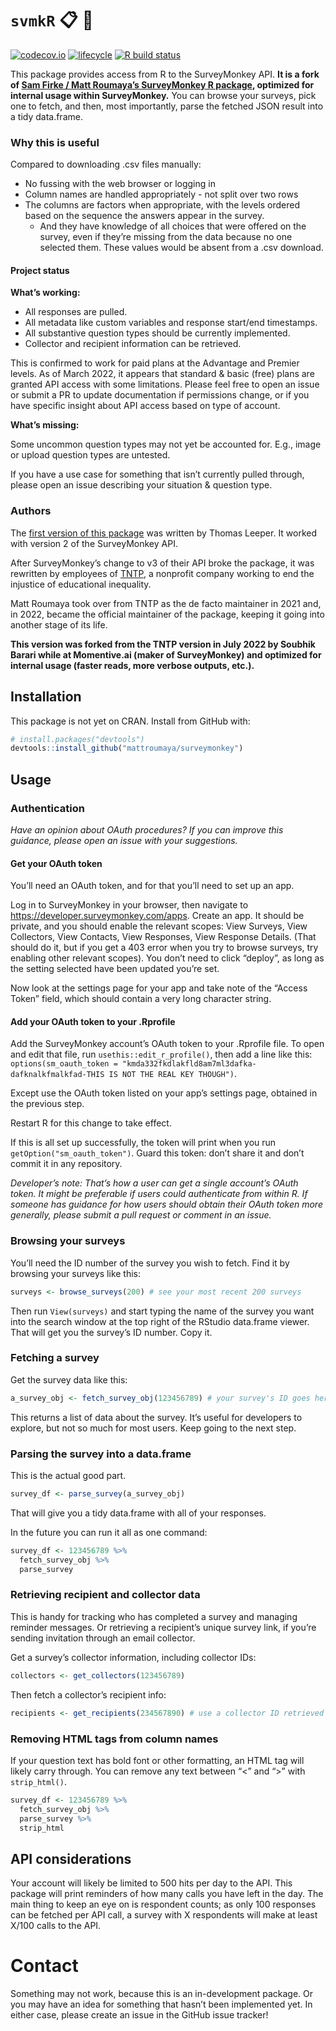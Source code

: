 
<!-- README.md is generated from README.Rmd. Please edit that file -->

# `svmkR` :clipboard: :monkey:

<!-- badges: start -->

[![codecov.io](https://codecov.io/github/tntp/surveymonkey/coverage.svg?branch=master)](https://codecov.io/github/tntp/surveymonkey?branch=master)
[![lifecycle](https://img.shields.io/badge/lifecycle-experimental-orange.svg)](https://www.tidyverse.org/lifecycle/#experimental)
[![R build
status](https://github.com/tntp/surveymonkey/workflows/R-CMD-check/badge.svg)](https://github.com/tntp/surveymonkey)
<!-- badges: end -->

This package provides access from R to the SurveyMonkey API. **It is a
fork of [Sam Firke / Matt Roumaya’s SurveyMonkey R
package](https://github.com/mattroumaya/surveymonkey), optimized for
internal usage within SurveyMonkey.** You can browse your surveys, pick
one to fetch, and then, most importantly, parse the fetched JSON result
into a tidy data.frame.

### Why this is useful

Compared to downloading .csv files manually:

-   No fussing with the web browser or logging in
-   Column names are handled appropriately - not split over two rows
-   The columns are factors when appropriate, with the levels ordered
    based on the sequence the answers appear in the survey.
    -   And they have knowledge of all choices that were offered on the
        survey, even if they’re missing from the data because no one
        selected them. These values would be absent from a .csv
        download.

#### Project status

**What’s working:**

-   All responses are pulled.
-   All metadata like custom variables and response start/end
    timestamps.
-   All substantive question types should be currently implemented.
-   Collector and recipient information can be retrieved.

This is confirmed to work for paid plans at the Advantage and Premier
levels. As of March 2022, it appears that standard & basic (free) plans
are granted API access with some limitations. Please feel free to open
an issue or submit a PR to update documentation if permissions change,
or if you have specific insight about API access based on type of
account.

**What’s missing:**

Some uncommon question types may not yet be accounted for. E.g., image
or upload question types are untested.

If you have a use case for something that isn’t currently pulled
through, please open an issue describing your situation & question type.

### Authors

The [first version of this package](https://github.com/cloudyr/Rmonkey)
was written by Thomas Leeper. It worked with version 2 of the
SurveyMonkey API.

After SurveyMonkey’s change to v3 of their API broke the package, it was
rewritten by employees of [TNTP](https://tntp.org), a nonprofit company
working to end the injustice of educational inequality.

Matt Roumaya took over from TNTP as the de facto maintainer in 2021 and,
in 2022, became the official maintainer of the package, keeping it going
into another stage of its life.

**This version was forked from the TNTP version in July 2022 by Soubhik
Barari while at Momentive.ai (maker of SurveyMonkey) and optimized for
internal usage (faster reads, more verbose outputs, etc.).**

## Installation

This package is not yet on CRAN. Install from GitHub with:

``` r
# install.packages("devtools")
devtools::install_github("mattroumaya/surveymonkey")
```

## Usage

### Authentication

*Have an opinion about OAuth procedures? If you can improve this
guidance, please open an issue with your suggestions.*

#### Get your OAuth token

You’ll need an OAuth token, and for that you’ll need to set up an app.

Log in to SurveyMonkey in your browser, then navigate to
<https://developer.surveymonkey.com/apps>. Create an app. It should be
private, and you should enable the relevant scopes: View Surveys, View
Collectors, View Contacts, View Responses, View Response Details. (That
should do it, but if you get a 403 error when you try to browse surveys,
try enabling other relevant scopes). You don’t need to click “deploy”,
as long as the setting selected have been updated you’re set.

Now look at the settings page for your app and take note of the “Access
Token” field, which should contain a very long character string.

#### Add your OAuth token to your .Rprofile

Add the SurveyMonkey account’s OAuth token to your .Rprofile file. To
open and edit that file, run `usethis::edit_r_profile()`, then add a
line like this:
`options(sm_oauth_token = "kmda332fkdlakfld8am7ml3dafka-dafknalkfmalkfad-THIS IS NOT THE REAL KEY THOUGH")`.

Except use the OAuth token listed on your app’s settings page, obtained
in the previous step.

Restart R for this change to take effect.

If this is all set up successfully, the token will print when you run
`getOption("sm_oauth_token")`. Guard this token: don’t share it and
don’t commit it in any repository.

*Developer’s note: That’s how a user can get a single account’s OAuth
token. It might be preferable if users could authenticate from within R.
If someone has guidance for how users should obtain their OAuth token
more generally, please submit a pull request or comment in an issue.*

### Browsing your surveys

You’ll need the ID number of the survey you wish to fetch. Find it by
browsing your surveys like this:

``` r
surveys <- browse_surveys(200) # see your most recent 200 surveys
```

Then run `View(surveys)` and start typing the name of the survey you
want into the search window at the top right of the RStudio data.frame
viewer. That will get you the survey’s ID number. Copy it.

### Fetching a survey

Get the survey data like this:

``` r
a_survey_obj <- fetch_survey_obj(123456789) # your survey's ID goes here
```

This returns a list of data about the survey. It’s useful for developers
to explore, but not so much for most users. Keep going to the next step.

### Parsing the survey into a data.frame

This is the actual good part.

``` r
survey_df <- parse_survey(a_survey_obj)
```

That will give you a tidy data.frame with all of your responses.

In the future you can run it all as one command:

``` r
survey_df <- 123456789 %>%
  fetch_survey_obj %>%
  parse_survey
```

### Retrieving recipient and collector data

This is handy for tracking who has completed a survey and managing
reminder messages. Or retrieving a recipient’s unique survey link, if
you’re sending invitation through an email collector.

Get a survey’s collector information, including collector IDs:

``` r
collectors <- get_collectors(123456789)
```

Then fetch a collector’s recipient info:

``` r
recipients <- get_recipients(234567890) # use a collector ID retrieved in the previous step
```

### Removing HTML tags from column names

If your question text has bold font or other formatting, an HTML tag
will likely carry through. You can remove any text between “\<” and “\>”
with `strip_html()`.

``` r
survey_df <- 123456789 %>%
  fetch_survey_obj %>%
  parse_survey %>% 
  strip_html
```

## API considerations

Your account will likely be limited to 500 hits per day to the API. This
package will print reminders of how many calls you have left in the day.
The main thing to keep an eye on is respondent counts; as only 100
responses can be fetched per API call, a survey with X respondents will
make at least X/100 calls to the API.

# Contact

Something may not work, because this is an in-development package. Or
you may have an idea for something that hasn’t been implemented yet. In
either case, please create an issue in the GitHub issue tracker!
